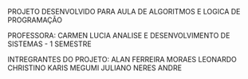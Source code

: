 PROJETO DESENVOLVIDO PARA AULA DE ALGORITMOS E LOGICA DE PROGRAMAÇÃO

PROFESSORA: CARMEN LUCIA
ANALISE E DESENVOLVIMENTO DE SISTEMAS - 1 SEMESTRE

INTREGRANTES DO PROJETO:
ALAN FERREIRA MORAES
LEONARDO CHRISTINO
KARIS MEGUMI
JULIANO NERES
ANDRE
